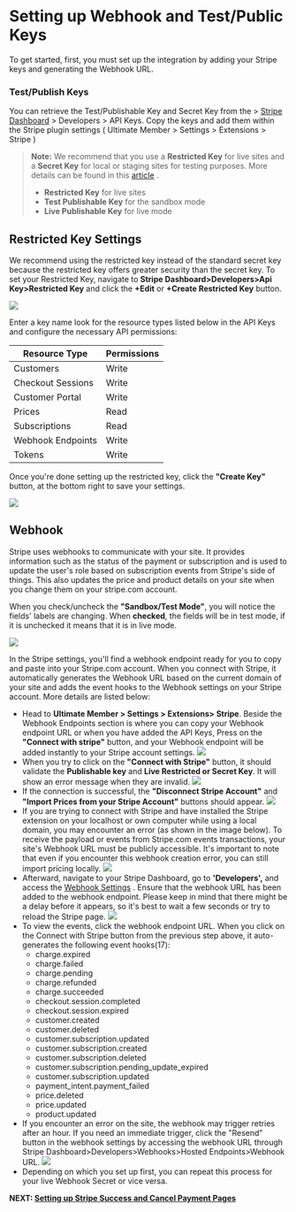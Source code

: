 ---
---
# Setting up Webhook and Test/Public Keys
 To get started, first, you must set up the integration by adding your Stripe keys and generating the Webhook URL.

### Test/Publish Keys

 You can retrieve the Test/Publishable Key and Secret Key from the &gt;  [Stripe Dashboard](https://dashboard.stripe.com/)  &gt; Developers &gt; API Keys. Copy the keys and add them within the Stripe plugin settings ( Ultimate Member &gt; Settings &gt; Extensions &gt; Stripe )

> <strong>Note:</strong> We recommend that you use a <strong>Restricted Key</strong> for live sites and a <strong>Secret Key</strong> for local or staging sites for testing purposes. More details can be found in this  [article](https://stripe.com/docs/keys#limit-access) .  
> - <strong>Restricted Key</strong> for live sites
> - <strong>Test Publishable Key</strong> for the sandbox mode
> - <strong>Live Publishable Key</strong> for live mode

Restricted Key Settings
-----------------------

 We recommend using the restricted key instead of the standard secret key because the restricted key offers greater security than the secret key. To set your Restricted Key, navigate to <strong>Stripe Dashboard&gt;Developers&gt;Api Key&gt;Restricted Key</strong> and click the <strong>+Edit</strong> or <strong>+Create Restricted Key</strong> button.

  ![](https://s3.amazonaws.com/helpscout.net/docs/assets/561c96629033600a7a36d662/images/65b3e727270765339befc6e3/file-85myrpDcT1.png)

 Enter a key name look for the resource types listed below in the API Keys and configure the necessary API permissions: 

| <strong>Resource Type</strong> | <strong>Permissions</strong> |
|---|---|
| Customers | Write |
| Checkout Sessions | Write |
| Customer Portal | Write |
| Prices | Read |
| Subscriptions | Read |
| Webhook Endpoints | Write |
| Tokens | Write |

 Once you're done setting up the restricted key, click the <strong>"Create Key"</strong> button, at the bottom right to save your settings.

  ![](https://s3.amazonaws.com/helpscout.net/docs/assets/561c96629033600a7a36d662/images/65b3cf201280097516451a7e/file-8VeEHK23cL.png)



 Webhook
--------

 Stripe uses webhooks to communicate with your site. It provides information such as the status of the payment or subscription and is used to update the user's role based on subscription events from Stripe's side of things. This also updates the price and product details on your site when you change them on your stripe.com account.

 When you check/uncheck the <strong>"Sandbox/Test Mode"</strong>, you will notice the fields' labels are changing. When <strong>checked</strong>, the fields will be in test mode, if it is unchecked it means that it is in live mode.

  ![](https://s3.amazonaws.com/helpscout.net/docs/assets/561c96629033600a7a36d662/images/65b3d95152a6af5def3c8dd1/file-4bM75nv5Sb.png)

 In the Stripe settings, you'll find a webhook endpoint ready for you to copy and paste into your Stripe.com account. When you connect with Stripe, it automatically generates the Webhook URL based on the current domain of your site and adds the event hooks to the Webhook settings on your Stripe account. More details are listed below:

- Head to <strong>U</strong><strong>ltimate Member &gt; Settings &gt; Extensions&gt; Stripe</strong>. Beside the Webhook Endpoints section is where you can copy your Webhook endpoint URL or when you have added the API Keys, Press on the <strong>"Connect with stripe"</strong> button, and your Webhook endpoint will be added instantly to your Stripe account settings.   ![](https://s3.amazonaws.com/helpscout.net/docs/assets/561c96629033600a7a36d662/images/65b3ead230c1875e8e067503/file-K4lq6KrFrC.png)
- When you try to click on the <strong>"Connect with Stripe"</strong> button, it should validate the <strong>Publishable key</strong> and <strong>Live Restricted or Secret Key</strong>. It will show an error message when they are invalid.   ![](https://s3.amazonaws.com/helpscout.net/docs/assets/561c96629033600a7a36d662/images/65b3ecad20e3b82eb738e03f/file-sBW1ndw4Rq.png)
- If the connection is successful, the <strong>"Disconnect Stripe Account"</strong> and <strong>"Import Prices from your Stripe Account"</strong> buttons should appear. ![](https://s3.amazonaws.com/helpscout.net/docs/assets/561c96629033600a7a36d662/images/65b40a6020e3b82eb738e059/file-ENGgEYd5JL.png)
- If you are trying to connect with Stripe and have installed the Stripe extension on your localhost or own computer while using a local domain, you may encounter an error (as shown in the image below). To receive the payload or events from Stripe.com events transactions, your site's Webhook URL must be publicly accessible. It's important to note that even if you encounter this webhook creation error, you can still import pricing locally.  ![](https://s3.amazonaws.com/helpscout.net/docs/assets/561c96629033600a7a36d662/images/65b416e1270765339befc708/file-tHbL81sLRs.png)
- Afterward, navigate to your Stripe Dashboard, go to <strong>'Developers',</strong> and access the  [Webhook Settings](https://dashboard.stripe.com/test/webhooks) . Ensure that the webhook URL has been added to the webhook endpoint. Please keep in mind that there might be a delay before it appears, so it's best to wait a few seconds or try to reload the Stripe page.   ![](https://s3.amazonaws.com/helpscout.net/docs/assets/561c96629033600a7a36d662/images/65b41a9d20e3b82eb738e071/file-rkxfyjXie4.png)
- To view the events, click the webhook endpoint URL. When you click on the Connect with Stripe button from the previous step above, it auto-generates the following event hooks(17): 
    - charge.expired
    - charge.failed
    - charge.pending
    - charge.refunded
    - charge.succeeded
    - checkout.session.completed
    - checkout.session.expired
    - customer.created
    - customer.deleted
    - customer.subscription.updated
    - customer.subscription.created
    - customer.subscription.deleted
    - customer.subscription.pending\_update\_expired
    - customer.subscription.updated
    - payment\_intent.payment\_failed
    - price.deleted
    - price.updated
    - product.updated
- If you encounter an error on the site, the webhook may trigger retries after an hour. If you need an immediate trigger, click the "Resend" button in the webhook settings by accessing the webhook URL through Stripe Dashboard&gt;Developers&gt;Webhooks&gt;Hosted Endpoints&gt;Webhook URL.   ![](https://s3.amazonaws.com/helpscout.net/docs/assets/561c96629033600a7a36d662/images/65b41d9120e3b82eb738e078/file-UgtWZr0dNq.png)
- Depending on which you set up first, you can repeat this process for your live Webhook Secret or vice versa.

 <strong>NEXT:  [Setting up Stripe Success and Cancel Payment Pages](../article/1609-stripe---setting-up-stripe-success-and-cancel-payment-pages)</strong>